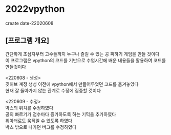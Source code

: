 # 2022vpython
create date-22020608  
##  [프로그램 개요]  
간단하게 초심자부터 고수들까지 누구나 즐길 수 있는 공 피하기 게임을 만들 것이다  
이 프로그램은 vpython의 코드를 기반으로 수업시간에 배운 내용들을 활용하여 코드를 만들것이다
  
<220608 - 생성>  
깃허브 계정 생성 이전에 vpython에서 만들어두었던 코드를 옮겨놓았다  
현재 잘 돌아가지 않는 관계로 수정에 집중할 것이다

<220609 - 수정>  
박스의 위치를 수정하였다  
공의 빠르기가 점수마다 증가하도록 하는 기믹을 추가하였다  
위아래로도 움직일 수 있도록 하였다  
박스 밖으로 나가던 버그를 수정하였다
  
